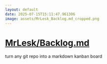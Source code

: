 ```yaml
---
layout: default
date: 2025-07-15T15:11:47.961306
image: assets/MrLesk_Backlog.md_cropped.png
---
```


# [MrLesk/Backlog.md](https://github.com/MrLesk/Backlog.md)

turn any git repo into a markdown kanban board

